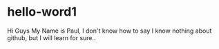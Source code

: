 # hello-word1

Hi Guys
My Name is Paul, I don't know how to say I know nothing about github, but I will learn for sure..
